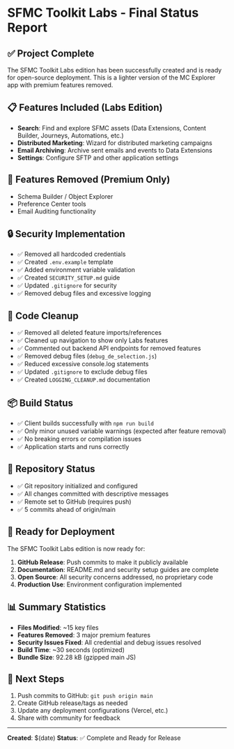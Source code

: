 # SFMC Toolkit Labs - Final Status Report

## ✅ Project Complete

The SFMC Toolkit Labs edition has been successfully created and is ready for open-source deployment. This is a lighter version of the MC Explorer app with premium features removed.

## 📋 Features Included (Labs Edition)

- **Search**: Find and explore SFMC assets (Data Extensions, Content Builder, Journeys, Automations, etc.)
- **Distributed Marketing**: Wizard for distributed marketing campaigns
- **Email Archiving**: Archive sent emails and events to Data Extensions
- **Settings**: Configure SFTP and other application settings

## 🚫 Features Removed (Premium Only)

- Schema Builder / Object Explorer
- Preference Center tools
- Email Auditing functionality

## 🔒 Security Implementation

- ✅ Removed all hardcoded credentials
- ✅ Created `.env.example` template
- ✅ Added environment variable validation
- ✅ Created `SECURITY_SETUP.md` guide
- ✅ Updated `.gitignore` for security
- ✅ Removed debug files and excessive logging

## 🧹 Code Cleanup

- ✅ Removed all deleted feature imports/references
- ✅ Cleaned up navigation to show only Labs features
- ✅ Commented out backend API endpoints for removed features
- ✅ Removed debug files (`debug_de_selection.js`)
- ✅ Reduced excessive console.log statements
- ✅ Updated `.gitignore` to exclude debug files
- ✅ Created `LOGGING_CLEANUP.md` documentation

## 📦 Build Status

- ✅ Client builds successfully with `npm run build`
- ✅ Only minor unused variable warnings (expected after feature removal)
- ✅ No breaking errors or compilation issues
- ✅ Application starts and runs correctly

## 📁 Repository Status

- ✅ Git repository initialized and configured
- ✅ All changes committed with descriptive messages
- ✅ Remote set to GitHub (requires push)
- ✅ 5 commits ahead of origin/main

## 🚀 Ready for Deployment

The SFMC Toolkit Labs edition is now ready for:

1. **GitHub Release**: Push commits to make it publicly available
2. **Documentation**: README.md and security setup guides are complete
3. **Open Source**: All security concerns addressed, no proprietary code
4. **Production Use**: Environment configuration implemented

## 📊 Summary Statistics

- **Files Modified**: ~15 key files
- **Features Removed**: 3 major premium features
- **Security Issues Fixed**: All credential and debug issues resolved
- **Build Time**: ~30 seconds (optimized)
- **Bundle Size**: 92.28 kB (gzipped main JS)

## 🎯 Next Steps

1. Push commits to GitHub: `git push origin main`
2. Create GitHub release/tags as needed
3. Update any deployment configurations (Vercel, etc.)
4. Share with community for feedback

---

**Created**: $(date)
**Status**: ✅ Complete and Ready for Release
